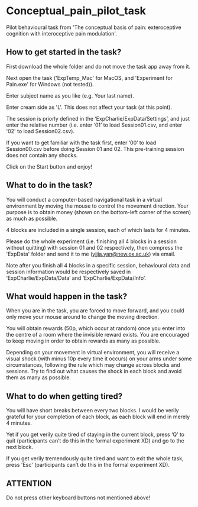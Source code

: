 # Conceptual_pain_pilot_task

Pilot behavioural task from 'The conceptual basis of pain: exteroceptive cognition with interoceptive pain modulation'.

## How to get started in the task?
 
First download the whole folder and do not move the task app away from it.
 
Next open the task ('ExpTemp_Mac' for MacOS, and 'Experiment for Pain.exe' for Windows (not tested)). 
 
Enter subject name as you like (e.g. Your last name). 

Enter cream side as 'L'. This does not affect your task (at this point).
 
The session is priorly defined in the ‘ExpCharlie/ExpData/Settings’, and just enter the relative number (i.e. enter ‘01’ to load Session01.csv, and enter '02' to load Session02.csv). 

If you want to get familiar with the task first, enter ‘00’ to load Session00.csv before doing Session 01 and 02. This pre-training session does not contain any shocks.

Click on the Start button and enjoy!


## What to do in the task?

You will conduct a computer-based navigational task in a virtual environment by moving the mouse to control the movement direction. Your purpose is to obtain money (shown on the bottom-left corner of the screen) as much as possible.

4 blocks are included in a single session, each of which lasts for 4 minutes. 

Please do the whole experiment (i.e. finishing all 4 blocks in a session without quitting) with session 01 and 02 respectively, then compress the 'ExpData' folder and send it to me (yijia.yan@new.ox.ac.uk) via email.

Note after you finish all 4 blocks in a specific session, behavioural data and session information would be respectively saved in ‘ExpCharlie/ExpData/Data’ and ‘ExpCharlie/ExpData/Info’.


## What would happen in the task?

When you are in the task, you are forced to move forward, and you could only move your mouse around to change the moving direction. 

You will obtain rewards (50p, which occur at random) once you enter into the centre of a room where the invisible reward exists. You are encouraged to keep moving in order to obtain rewards as many as possible. 

Depending on your movement in virtual environment, you will receive a visual shock (with minus 10p every time it occurs) on your arms under some circumstances, following the rule which may change across blocks and sessions. Try to find out what causes the shock in each block and avoid them as many as possible.


## What to do when getting tired?

You will have short breaks between every two blocks. I would be verily grateful for your completion of each block, as each block will end in merely 4 minutes.

Yet if you get verily quite tired of staying in the current block, press ‘Q’ to quit (participants can’t do this in the formal experiment XD) and go to the next block.

If you get verily tremendously quite tired and want to exit the whole task, press 'Esc' (participants can’t do this in the formal experiment XD).


## ATTENTION

Do not press other keyboard buttons not mentioned above!
